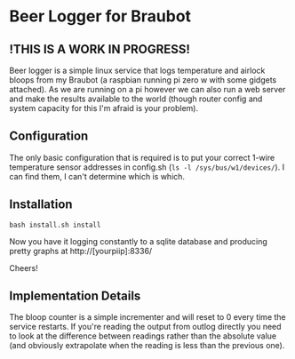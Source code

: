 # Beer Logger for Braubot

## !THIS IS A WORK IN PROGRESS!

Beer logger is a simple linux service that logs temperature and airlock bloops from my Braubot (a raspbian running pi zero w with some gidgets attached). As we are running on a pi however we can also run a web server and make the results available to the world (though router config and system capacity for this I'm afraid is your problem).

## Configuration
The only basic configuration that is required is to put your correct 1-wire temperature sensor addresses in config.sh (`ls -l /sys/bus/w1/devices/`). I can find them, I can't determine which is which.

## Installation
`bash install.sh install`

Now you have it logging constantly to a sqlite database and producing pretty graphs at http://[yourpiip]:8336/

Cheers!

## Implementation Details
The bloop counter is a simple incrementer and will reset to 0 every time the service restarts. If you're reading the output from outlog directly you need to look at the difference between readings rather than the absolute value (and obviously extrapolate when the reading is less than the previous one). 
